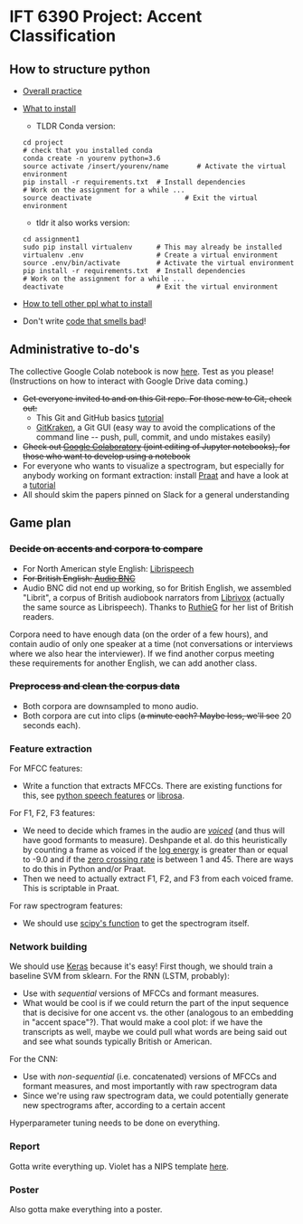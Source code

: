 

# IFT 6390 Project: Accent Classification
## How to structure python

* [Overall practice](https://docs.python-guide.org/writing/structure/)
* [What to install ](http://web.stanford.edu/class/cs224n/assignment1/index.html)

  * TLDR Conda version:
  ```
  cd project
  # check that you installed conda
  conda create -n yourenv python=3.6
  source activate /insert/yourenv/name       # Activate the virtual environment
  pip install -r requirements.txt  # Install dependencies
  # Work on the assignment for a while ...
  source deactivate                       # Exit the virtual environment
  ```
  * tldr it also works version:
  ```
  cd assignment1
  sudo pip install virtualenv      # This may already be installed
  virtualenv .env                  # Create a virtual environment
  source .env/bin/activate         # Activate the virtual environment
  pip install -r requirements.txt  # Install dependencies
  # Work on the assignment for a while ...
  deactivate                       # Exit the virtual environment
  ```
* [How to tell other ppl what to install ](https://medium.com/python-pandemonium/better-python-dependency-and-package-management-b5d8ea29dff1)

* Don't write [code that smells bad](https://en.wikipedia.org/wiki/Code_smell)!

## Administrative to-do's

The collective Google Colab notebook is now [here](https://colab.research.google.com/drive/1ejfZhiqM3Wg4w9ofw4-ncoJzi-Aa8kje?fbclid=IwAR3AHejpp0D1Ky9oitURAzbRypzsPsExShGQzo5qzVftd5-w2naOkxp0cYU#scrollTo=d8wDXAOAbsUd). Test as you please! (Instructions on how to interact with Google Drive data coming.)
* ~~Get everyone invited to and on this Git repo. For those new to Git, check out:~~
    * This Git and GitHub basics [tutorial](https://www.elegantthemes.com/blog/resources/git-and-github-a-beginners-guide-for-complete-newbies)
    * [GitKraken](https://www.gitkraken.com/), a Git GUI (easy way to avoid the complications of the command line -- push, pull, commit, and undo mistakes easily)
* ~~Check out [Google Colaboratory](https://colab.research.google.com/notebooks/welcome.ipynb) (joint editing of Jupyter notebooks), for those who want to develop using a notebook~~
* For everyone who wants to visualize a spectrogram, but especially for anybody working on formant extraction: install [Praat](http://www.fon.hum.uva.nl/praat/) and have a look at a [tutorial](https://www.gouskova.com/2016/09/03/praat-tutorial/)
* All should skim the papers pinned on Slack for a general understanding

## Game plan

### ~~Decide on accents and corpora to compare~~
* For North American style English: [Librispeech](http://www.openslr.org/12/)
* ~~For British English: [Audio BNC](http://www.phon.ox.ac.uk/AudioBNC)~~
* Audio BNC did not end up working, so for British English, we assembled "Librit", a corpus of British audiobook narrators from [Librivox](https://librivox.org/) (actually the same source as Librispeech). Thanks to [RuthieG](https://golding.wordpress.com/home/other-british-readers-on-librivox/) for her list of British readers.

Corpora need to have enough data (on the order of a few hours), and contain audio of only one speaker at a time (not conversations or interviews where we also hear the interviewer). If we find another corpus meeting these requirements for another English, we can add another class.

### ~~Preprocess and clean the corpus data~~
* Both corpora are downsampled to mono audio.
* Both corpora are cut into clips (~~a minute each? Maybe less, we'll see~~ 20 seconds each). 

### Feature extraction
For MFCC features:
* Write a function that extracts MFCCs. There are existing functions for this, see [python speech features](https://python-speech-features.readthedocs.io/en/latest/) or [librosa](https://librosa.github.io/librosa/generated/librosa.feature.mfcc.html).

For F1, F2, F3 features:
* We need to decide which frames in the audio are _[voiced](https://en.wikipedia.org/wiki/Voice_(phonetics))_ (and thus will have good formants to measure). Deshpande et al. do this heuristically by counting a frame as voiced if the [log energy](https://python-speech-features.readthedocs.io/en/latest/#python_speech_features.base.logfbank) is greater than or equal to -9.0 and if the [zero crossing rate](https://en.wikipedia.org/wiki/Zero_crossing) is between 1 and 45. There are ways to do this in Python and/or Praat.
* Then we need to actually extract F1, F2, and F3 from each voiced frame. This is scriptable in Praat.

For raw spectrogram features:
* We should use [scipy's function](https://docs.scipy.org/doc/scipy/reference/generated/scipy.signal.spectrogram.html) to get the spectrogram itself.

### Network building
We should use [Keras](https://keras.io/) because it's easy! First though, we should train a baseline SVM from sklearn.
For the RNN (LSTM, probably):
* Use with _sequential_ versions of MFCCs and formant measures.
* What would be cool is if we could return the part of the input sequence that is decisive for one accent vs. the other (analogous to an embedding in "accent space"?). That would make a cool plot: if we have the transcripts as well, maybe we could pull what words are being said out and see what sounds typically British or American.

For the CNN:
* Use with _non-sequential_ (i.e. concatenated) versions of MFCCs and formant measures, and most importantly with raw spectrogram data
* Since we're using raw spectrogram data, we could potentially generate new spectrograms after, according to a certain accent

Hyperparameter tuning needs to be done on everything.

### Report
Gotta write everything up. Violet has a NIPS template [here](https://www.overleaf.com/6314387546jfjzstdczzpm).

### Poster
Also gotta make everything into a poster.
